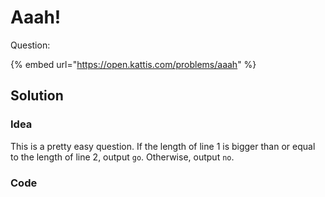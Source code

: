 # Aaah!

Question:

{% embed url="https://open.kattis.com/problems/aaah" %}

## Solution

### Idea

This is a pretty easy question. If the length of line 1 is bigger than or equal to the length of line 2, output `go`. Otherwise, output `no`.

### Code
